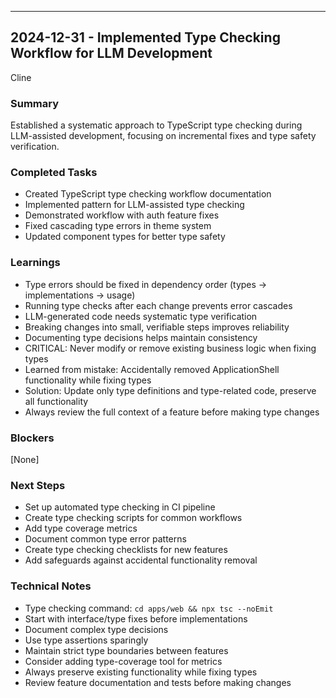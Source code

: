---

## 2024-12-31 - Implemented Type Checking Workflow for LLM Development

Cline

### Summary

Established a systematic approach to TypeScript type checking during LLM-assisted development, focusing on incremental fixes and type safety verification.

### Completed Tasks

- Created TypeScript type checking workflow documentation
- Implemented pattern for LLM-assisted type checking
- Demonstrated workflow with auth feature fixes
- Fixed cascading type errors in theme system
- Updated component types for better type safety

### Learnings

- Type errors should be fixed in dependency order (types -> implementations -> usage)
- Running type checks after each change prevents error cascades
- LLM-generated code needs systematic type verification
- Breaking changes into small, verifiable steps improves reliability
- Documenting type decisions helps maintain consistency
- CRITICAL: Never modify or remove existing business logic when fixing types
- Learned from mistake: Accidentally removed ApplicationShell functionality while fixing types
- Solution: Update only type definitions and type-related code, preserve all functionality
- Always review the full context of a feature before making type changes

### Blockers

[None]

### Next Steps

- Set up automated type checking in CI pipeline
- Create type checking scripts for common workflows
- Add type coverage metrics
- Document common type error patterns
- Create type checking checklists for new features
- Add safeguards against accidental functionality removal

### Technical Notes

- Type checking command: `cd apps/web && npx tsc --noEmit`
- Start with interface/type fixes before implementations
- Document complex type decisions
- Use type assertions sparingly
- Maintain strict type boundaries between features
- Consider adding type-coverage tool for metrics
- Always preserve existing functionality while fixing types
- Review feature documentation and tests before making changes
